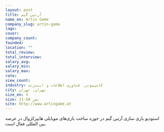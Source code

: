 ```yaml
---
layout: post
title: آرتین گیم
name_en: Artin Game
company_slug: artin-game
logo: 
cover: 
company_count:
founded:
location: ""
total_review: 
total_interview: 
salary_avg: 
salary_min: 
salary_max: 
rate: 
view_count: 
industry: کامپیوتر، فناوری اطلاعات و اینترنت
city: تهران, تهران
size_en: S
size: 11-50 نفر
site: http://www.artingame.at
---
```


استودیو بازی سازی آرتین گیم در حوزه ساخت بازی‌های موبایلی هایپرکژوال در عرصه بین المللی فعال است.
